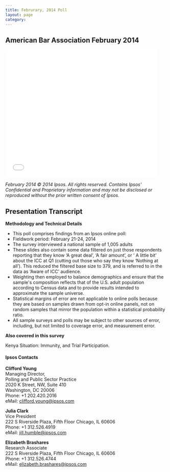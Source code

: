 ```yaml
---
title: Februrary, 2014 Poll
layout: page
category:
---
```

## American Bar Association February 2014
<iframe src="//www.slideshare.net/slideshow/embed_code/37109069" width="476" height="400" frameborder="0" marginwidth="0" marginheight="0" scrolling="no"></iframe>

*February 2014 © 2014 Ipsos. All rights reserved. Contains Ipsos' Confidential and Proprietary information and may not be disclosed or reproduced without the prior written consent of Ipsos.*

## Presentation Transcript

**Methodology and Technical Details**

- This poll comprises findings from an Ipsos online poll:
- Fieldwork period: February 21-24, 2014
- The survey interviewed a national sample of 1,005 adults
- These slides also contain some data filtered on just those respondents reporting that they know ‘A great deal’, ‘A fair amount’, or ‘ A little bit’ about the ICC at Q1 (cutting out those who say they know ‘Nothing at all’). This reduced the filtered base size to 379, and is referred to in the data as ‘Aware of ICC’ audience.
- Weighting then employed to balance demographics and ensure that the sample's composition reflects that of the U.S. adult population according to Census data and to provide results intended to approximate the sample universe.
- Statistical margins of error are not applicable to online polls because they are based on samples drawn from opt-in online panels, not on random samples that mirror the population within a statistical probability ratio.
- All sample surveys and polls may be subject to other sources of error, including, but not limited to coverage error, and measurement error.

**Also covered in this survey**

Kenya Situation: Immunity, and Trial Participation.


#### Ipsos Contacts

**Clifford Young**  
Managing Director,  
Polling and Public Sector Practice  
2020 K Street, NW, Suite 410  
Washington, DC 20006  
Phone: +1 202.420.2016  
eMail: <clifford.young@ipsos.com>  

**Julia Clark**  
Vice President  
222 S Riverside Plaza, Fifth Floor
Chicago, IL 60606  
Phone: +1 312.526.4919  
eMail: <jill.humble@ipsos.com>

**Elizabeth Brashares**  
Research Associate  
222 S Riverside Plaza,
Fifth Floor Chicago, IL 60606  
Phone: +1 312.526.4744  
eMail: <elizabeth.brashares@ipsos.com>

